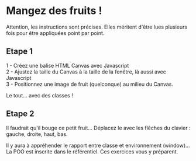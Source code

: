 # Mangez des fruits !  
Attention, les instructions sont précises. Elles méritent d'être lues plusieurs fois pour être appliquées point par point.  
## Etape 1
1 - Créez une balise HTML Canvas avec Javascript  
2 - Ajustez la taille du Canvas à la taille de la fenêtre, là aussi avec Javascript  
3 - Positionnez une image de fruit (quelconque) au milieu du Canvas.  
  
Le tout... avec des classes !  
  
## Etape 2  
Il faudrait qu'il bouge ce petit fruit... Déplacez le avec les flêches du clavier : gauche, droite, haut, bas.  
  
Il y aura à appréhender le rapport entre classe et environnement (window)...
La POO est inscrite dans le référentiel. Ces exercices vous y préparent.